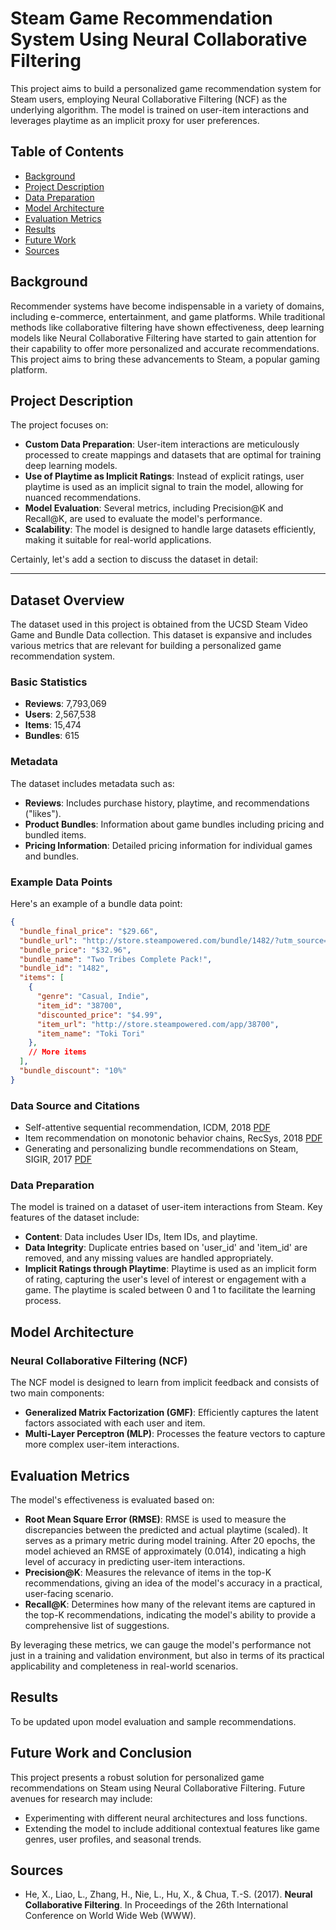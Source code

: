 # Steam Game Recommendation System Using Neural Collaborative Filtering

This project aims to build a personalized game recommendation system for Steam users, employing Neural Collaborative Filtering (NCF) as the underlying algorithm. The model is trained on user-item interactions and leverages playtime as an implicit proxy for user preferences.

## Table of Contents

- [Background](#background)
- [Project Description](#project-description)
- [Data Preparation](#data-preparation)
- [Model Architecture](#model-architecture)
- [Evaluation Metrics](#evaluation-metrics)
- [Results](#results)
- [Future Work](#future-work)
- [Sources](#sources)

## Background

Recommender systems have become indispensable in a variety of domains, including e-commerce, entertainment, and game platforms. While traditional methods like collaborative filtering have shown effectiveness, deep learning models like Neural Collaborative Filtering have started to gain attention for their capability to offer more personalized and accurate recommendations. This project aims to bring these advancements to Steam, a popular gaming platform.

## Project Description

The project focuses on:

- **Custom Data Preparation**: User-item interactions are meticulously processed to create mappings and datasets that are optimal for training deep learning models.
- **Use of Playtime as Implicit Ratings**: Instead of explicit ratings, user playtime is used as an implicit signal to train the model, allowing for nuanced recommendations.
- **Model Evaluation**: Several metrics, including Precision@K and Recall@K, are used to evaluate the model's performance.
- **Scalability**: The model is designed to handle large datasets efficiently, making it suitable for real-world applications.

Certainly, let's add a section to discuss the dataset in detail:

---

## Dataset Overview

The dataset used in this project is obtained from the UCSD Steam Video Game and Bundle Data collection. This dataset is expansive and includes various metrics that are relevant for building a personalized game recommendation system.

### Basic Statistics

- **Reviews**: 7,793,069
- **Users**: 2,567,538
- **Items**: 15,474
- **Bundles**: 615

### Metadata

The dataset includes metadata such as:

- **Reviews**: Includes purchase history, playtime, and recommendations ("likes").
- **Product Bundles**: Information about game bundles including pricing and bundled items.
- **Pricing Information**: Detailed pricing information for individual games and bundles.

### Example Data Points

Here's an example of a bundle data point:

```json
{
  "bundle_final_price": "$29.66",
  "bundle_url": "http://store.steampowered.com/bundle/1482/?utm_source=SteamDB...",
  "bundle_price": "$32.96",
  "bundle_name": "Two Tribes Complete Pack!",
  "bundle_id": "1482",
  "items": [
    {
      "genre": "Casual, Indie",
      "item_id": "38700",
      "discounted_price": "$4.99",
      "item_url": "http://store.steampowered.com/app/38700",
      "item_name": "Toki Tori"
    },
    // More items
  ],
  "bundle_discount": "10%"
}
```

### Data Source and Citations


- Self-attentive sequential recommendation, ICDM, 2018 [PDF](#)
- Item recommendation on monotonic behavior chains, RecSys, 2018 [PDF](#)
- Generating and personalizing bundle recommendations on Steam, SIGIR, 2017 [PDF](#)



### Data Preparation

The model is trained on a dataset of user-item interactions from Steam. Key features of the dataset include:

- **Content**: Data includes User IDs, Item IDs, and playtime.
- **Data Integrity**: Duplicate entries based on 'user_id' and 'item_id' are removed, and any missing values are handled appropriately.
- **Implicit Ratings through Playtime**: Playtime is used as an implicit form of rating, capturing the user's level of interest or engagement with a game. The playtime is scaled between 0 and 1 to facilitate the learning process.

## Model Architecture

### Neural Collaborative Filtering (NCF)

The NCF model is designed to learn from implicit feedback and consists of two main components:

- **Generalized Matrix Factorization (GMF)**: Efficiently captures the latent factors associated with each user and item.
- **Multi-Layer Perceptron (MLP)**: Processes the feature vectors to capture more complex user-item interactions.


## Evaluation Metrics

The model's effectiveness is evaluated based on:

- **Root Mean Square Error (RMSE)**: RMSE is used to measure the discrepancies between the predicted and actual playtime (scaled). It serves as a primary metric during model training. After 20 epochs, the model achieved an RMSE of approximately \(0.014\), indicating a high level of accuracy in predicting user-item interactions.
- **Precision@K**: Measures the relevance of items in the top-K recommendations, giving an idea of the model's accuracy in a practical, user-facing scenario.
- **Recall@K**: Determines how many of the relevant items are captured in the top-K recommendations, indicating the model's ability to provide a comprehensive list of suggestions.

By leveraging these metrics, we can gauge the model's performance not just in a training and validation environment, but also in terms of its practical applicability and completeness in real-world scenarios.

## Results

To be updated upon model evaluation and sample recommendations.

## Future Work and Conclusion

This project presents a robust solution for personalized game recommendations on Steam using Neural Collaborative Filtering. Future avenues for research may include:

- Experimenting with different neural architectures and loss functions.
- Extending the model to include additional contextual features like game genres, user profiles, and seasonal trends.

## Sources

- He, X., Liao, L., Zhang, H., Nie, L., Hu, X., & Chua, T.-S. (2017). **Neural Collaborative Filtering**. In Proceedings of the 26th International Conference on World Wide Web (WWW).

